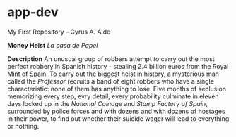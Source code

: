 # app-dev
My First Repository - Cyrus A. Alde

**Money Heist**
*La casa de Papel*

**Description**
An unusual group of robbers attempt to carry out the most perfect robbery in Spanish history - stealing 2.4 billion euros from the Royal Mint of Spain.
To carry out the biggest heist in history, a mysterious man called the *Professor* recruits a band of eight robbers who have a single characteristic: none of them has anything to lose. Five months of seclusion memorizing every step, evry detail, every probability culminate in eleven days locked up in the *National Coinage* and *Stamp Factory of Spain*, surrounded by police forces and with dozens and with dozens of hostages in their power, to find out whether their suicide wager will lead to everything or nothing.
